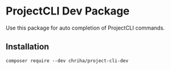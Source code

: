 # ProjectCLI Dev Package
Use this package for auto completion of ProjectCLI commands.

## Installation

```
composer require --dev chriha/project-cli-dev
```
